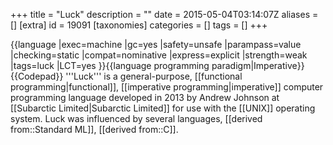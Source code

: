 +++
title = "Luck"
description = ""
date = 2015-05-04T03:14:07Z
aliases = []
[extra]
id = 19091
[taxonomies]
categories = []
tags = []
+++

{{language
|exec=machine
|gc=yes
|safety=unsafe
|parampass=value
|checking=static
|compat=nominative
|express=explicit
|strength=weak
|tags=luck
|LCT=yes
}}{{language programming paradigm|Imperative}}{{Codepad}}
'''Luck''' is a general-purpose, [[functional programming|functional]], [[imperative programming|imperative]] computer programming language developed in 2013 by Andrew Johnson at [[Subarctic Limited|Subarctic Limited]] for use with the [[UNIX]] operating system. Luck was influenced by several languages, [[derived from::Standard ML]], [[derived from::C]].
